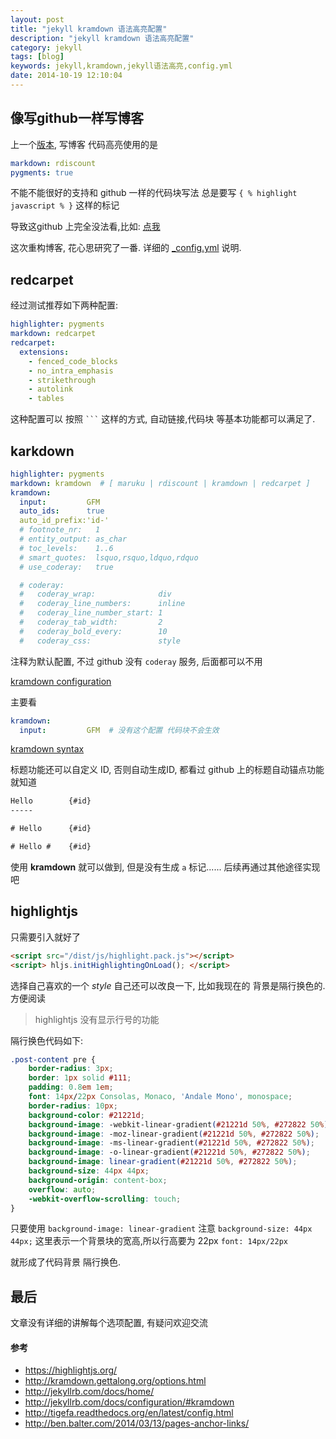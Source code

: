 ```yaml
---
layout: post
title: "jekyll kramdown 语法高亮配置"
description: "jekyll kramdown 语法高亮配置"
category: jekyll
tags: [blog]
keywords: jekyll,kramdown,jekyll语法高亮,config.yml
date: 2014-10-19 12:10:04
---
```


## 像写github一样写博客

上一个[版本](https://github.com/noyobo/noyobo.github.com/blob/730dfe8c9433a6327b11c98cb34c8e97e23e9005/_config.yml), 写博客 代码高亮使用的是

```yaml
markdown: rdiscount
pygments: true
```

不能不能很好的支持和 github 一样的代码块写法 总是要写 `{ % highlight javascript % }` 这样的标记

导致这github 上完全没法看,比如: [点我](https://github.com/noyobo/noyobo.github.com/blob/0.0.0/_posts/2014-03-19-IE11-ActiveXObject-Adobe-Flash-Player-ActiveX11.md)

这次重构博客, 花心思研究了一番. 详细的 [_config.yml](http://jekyllrb.com/docs/configuration/#default-configuration) 说明.

## redcarpet

经过测试推荐如下两种配置:

```yaml
highlighter: pygments
markdown: redcarpet
redcarpet:
  extensions:
    - fenced_code_blocks
    - no_intra_emphasis
    - strikethrough
    - autolink
    - tables
```

这种配置可以 按照  <code>```</code> 这样的方式, 自动链接,代码块 等基本功能都可以满足了.

## karkdown

```yaml
highlighter: pygments
markdown: kramdown  # [ maruku | rdiscount | kramdown | redcarpet ]
kramdown:
  input:         GFM
  auto_ids:      true
  auto_id_prefix:'id-'
  # footnote_nr:   1
  # entity_output: as_char
  # toc_levels:    1..6
  # smart_quotes:  lsquo,rsquo,ldquo,rdquo
  # use_coderay:   true

  # coderay:
  #   coderay_wrap:              div
  #   coderay_line_numbers:      inline
  #   coderay_line_number_start: 1
  #   coderay_tab_width:         2
  #   coderay_bold_every:        10
  #   coderay_css:               style
```

注释为默认配置, 不过 github 没有 `coderay` 服务, 后面都可以不用

[kramdown configuration](http://kramdown.gettalong.org/options.html)

主要看

```yaml
kramdown:
  input:         GFM  # 没有这个配置 代码块不会生效
```

[kramdown syntax](http://kramdown.gettalong.org/syntax.html)

标题功能还可以自定义 ID, 否则自动生成ID, 都看过 github 上的标题自动锚点功能就知道

```html
Hello        {#id}
-----

# Hello      {#id}

# Hello #    {#id}
```

使用 **kramdown** 就可以做到, 但是没有生成 `a` 标记...... 后续再通过其他途径实现吧

## highlightjs

只需要引入就好了

```html
<script src="/dist/js/highlight.pack.js"></script>
<script> hljs.initHighlightingOnLoad(); </script>
```
选择自己喜欢的一个 *style* 自己还可以改良一下, 比如我现在的 背景是隔行换色的.  方便阅读

> highlightjs 没有显示行号的功能

隔行换色代码如下:

```css
.post-content pre {
    border-radius: 3px;
    border: 1px solid #111;
    padding: 0.8em 1em;
    font: 14px/22px Consolas, Monaco, 'Andale Mono', monospace;
    border-radius: 10px;
    background-color: #21221d;
    background-image: -webkit-linear-gradient(#21221d 50%, #272822 50%);
    background-image: -moz-linear-gradient(#21221d 50%, #272822 50%);
    background-image: -ms-linear-gradient(#21221d 50%, #272822 50%);
    background-image: -o-linear-gradient(#21221d 50%, #272822 50%);
    background-image: linear-gradient(#21221d 50%, #272822 50%);
    background-size: 44px 44px;
    background-origin: content-box;
    overflow: auto;
    -webkit-overflow-scrolling: touch;
}
```

只要使用 `background-image: linear-gradient`  注意 `background-size: 44px 44px;` 这里表示一个背景块的宽高,所以行高要为 22px  `font: 14px/22px`

就形成了代码背景 隔行换色.

## 最后

文章没有详细的讲解每个选项配置, 有疑问欢迎交流

#### 参考

- https://highlightjs.org/
- http://kramdown.gettalong.org/options.html
- http://jekyllrb.com/docs/home/
- http://jekyllrb.com/docs/configuration/#kramdown
- http://tigefa.readthedocs.org/en/latest/config.html
- http://ben.balter.com/2014/03/13/pages-anchor-links/
